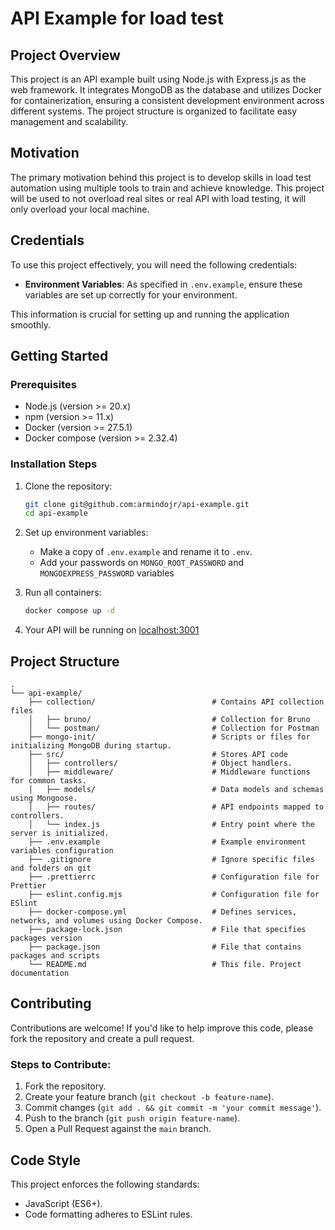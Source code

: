# API Example for load test

## Project Overview

This project is an API example built using Node.js with Express.js as the web framework. It integrates MongoDB as the database and utilizes Docker for containerization, ensuring a consistent development environment across different systems. The project structure is organized to facilitate easy management and scalability.

## Motivation

The primary motivation behind this project is to develop skills in load test automation using multiple tools to train and achieve knowledge. This project will be used to not overload real sites or real API with load testing, it will only overload your local machine.

## Credentials

To use this project effectively, you will need the following credentials:

- **Environment Variables**: As specified in `.env.example`, ensure these variables are set up correctly for your environment.

This information is crucial for setting up and running the application smoothly.

## Getting Started

### Prerequisites

- Node.js (version >= 20.x)
- npm (version >= 11.x)
- Docker (version >= 27.5.1)
- Docker compose (version >= 2.32.4)

### Installation Steps

1. Clone the repository:

   ```sh
   git clone git@github.com:armindojr/api-example.git
   cd api-example
   ```

2. Set up environment variables:

   - Make a copy of `.env.example` and rename it to `.env`.
   - Add your passwords on `MONGO_ROOT_PASSWORD` and `MONGOEXPRESS_PASSWORD` variables

3. Run all containers:

   ```sh
   docker compose up -d
   ```

4. Your API will be running on [localhost:3001](http://localhost:3001)

## Project Structure

```
.
└── api-example/
    ├── collection/                          # Contains API collection files
    │   ├── bruno/                           # Collection for Bruno
    │   └── postman/                         # Collection for Postman
    ├── mongo-init/                          # Scripts or files for initializing MongoDB during startup.
    ├── src/                                 # Stores API code
    │   ├── controllers/                     # Object handlers.
    │   ├── middleware/                      # Middleware functions for common tasks.
    │   ├── models/                          # Data models and schemas using Mongoose.
    │   ├── routes/                          # API endpoints mapped to controllers.
    │   └── index.js                         # Entry point where the server is initialized.
    ├── .env.example                         # Example environment variables configuration
    ├── .gitignore                           # Ignore specific files and folders on git
    ├── .prettierrc                          # Configuration file for Prettier
    ├── eslint.config.mjs                    # Configuration file for ESlint
    ├── docker-compose.yml                   # Defines services, networks, and volumes using Docker Compose.
    ├── package-lock.json                    # File that specifies packages version
    ├── package.json                         # File that contains packages and scripts
    └── README.md                            # This file. Project documentation
```

## Contributing

Contributions are welcome! If you'd like to help improve this code, please fork the repository and create a pull request.

### Steps to Contribute:

1. Fork the repository.
2. Create your feature branch (`git checkout -b feature-name`).
3. Commit changes (`git add . && git commit -m 'your commit message'`).
4. Push to the branch (`git push origin feature-name`).
5. Open a Pull Request against the `main` branch.

## Code Style

This project enforces the following standards:

- JavaScript (ES6+).
- Code formatting adheres to ESLint rules.
